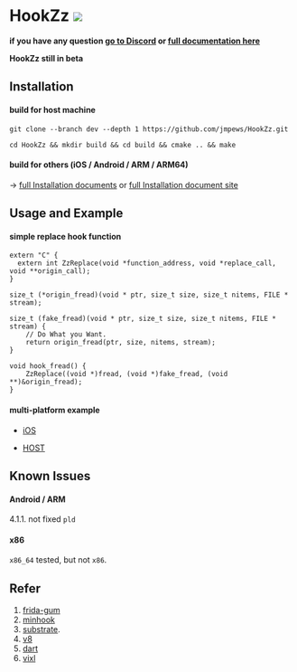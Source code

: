 # HookZz [![](https://img.shields.io/badge/chat-on--discord-7289da.svg?style=flat-square&longCache=true&logo=discord)](https://discordapp.com/invite/P4uCTTH)

**if you have any question [go to Discord](https://discord.gg/dAEEywt) or [full documentation here](http://hookzz.libkernel.com/)**

**HookZz still in beta**

## Installation

#### build for host machine
```
git clone --branch dev --depth 1 https://github.com/jmpews/HookZz.git

cd HookZz && mkdir build && cd build && cmake .. && make
```

#### build for others (iOS / Android / ARM / ARM64)

-> [full Installation documents](./docs/installation.md) or [full Installation document site](http://hookzz.libkernel.com)

## Usage and Example

#### simple replace hook function

```
extern "C" {
  extern int ZzReplace(void *function_address, void *replace_call, void **origin_call);
}

size_t (*origin_fread)(void * ptr, size_t size, size_t nitems, FILE * stream);

size_t (fake_fread)(void * ptr, size_t size, size_t nitems, FILE * stream) {
    // Do What you Want.
    return origin_fread(ptr, size, nitems, stream);
}

void hook_fread() {
    ZzReplace((void *)fread, (void *)fake_fread, (void **)&origin_fread);
}
```

#### multi-platform example

- [iOS](./examples/iOS)

- [HOST](./examples)


## Known Issues

#### Android / ARM

4.1.1. not fixed `pld`

#### x86

`x86_64` tested, but not `x86`.

## Refer

1. [frida-gum](https://github.com/frida/frida-gum) 
2. [minhook](https://github.com/TsudaKageyu/minhook) 
3. [substrate](https://github.com/jevinskie/substrate).
4. [v8](https://github.com/v8/v8)
5. [dart](https://github.com/dart-lang/sdk)
6. [vixl](https://git.linaro.org/arm/vixl.git)
